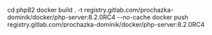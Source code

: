 cd php82
docker build . -t registry.gitlab.com/prochazka-dominik/docker/php-server:8.2.0RC4 --no-cache
docker push registry.gitlab.com/prochazka-dominik/docker/php-server:8.2.0RC4
